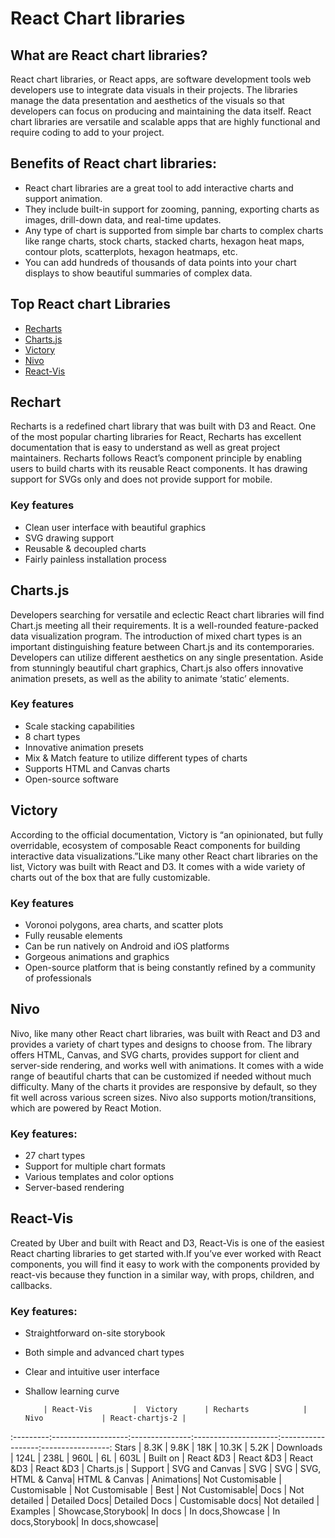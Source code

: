 # React Chart libraries

## What are React chart libraries?
React chart libraries, or React apps, are software development tools web developers use to integrate data visuals in their projects. The libraries manage the data presentation and aesthetics of the visuals so that developers can focus on producing and maintaining the data itself. React chart libraries are versatile and scalable apps that are highly functional and require coding to add to your project.

## Benefits of React chart libraries:
- React chart libraries are a great tool to add interactive charts and support animation.
- They include built-in support for zooming, panning, exporting charts as images, drill-down data, and real-time updates.
- Any type of chart is supported from simple bar charts to complex charts like range charts, stock charts, stacked charts, hexagon heat maps, contour plots, scatterplots, hexagon heatmaps, etc.
- You can add hundreds of thousands of data points into your chart displays to show beautiful summaries of complex data.

## Top React chart Libraries
- [Recharts](https://recharts.org/en-US/)
- [Charts.js](https://www.chartjs.org/)
- [Victory](https://formidable.com/)
- [Nivo](https://nivo.rocks/components/)
- [React-Vis](https://uber.github.io/react-vis/)


## Rechart
Recharts is a redefined chart library that was built with D3 and React. One of the most popular charting libraries for React, Recharts has excellent documentation that is easy to understand as well as great project maintainers. Recharts follows React’s component principle by enabling users to build charts with its reusable React components. It has drawing support for SVGs only and does not provide support for mobile.

### Key features
- Clean user interface with beautiful graphics
- SVG drawing support
- Reusable & decoupled charts
- Fairly painless installation process

## Charts.js
Developers searching for versatile and eclectic React chart libraries will find Chart.js meeting all their requirements. It is a well-rounded feature-packed data visualization program. The introduction of mixed chart types is an important distinguishing feature between Chart.js and its contemporaries. Developers can utilize different aesthetics on any single presentation. Aside from stunningly beautiful chart graphics, Chart.js also offers innovative animation presets, as well as the ability to animate ‘static’ elements.

### Key features
- Scale stacking capabilities
- 8 chart types
- Innovative animation presets
- Mix & Match feature to utilize different types of charts
- Supports HTML and Canvas charts
- Open-source software

## Victory 
According to the official documentation, Victory is “an opinionated, but fully overridable, ecosystem of composable React components for building interactive data visualizations.”Like many other React chart libraries on the list, Victory was built with React and D3. It comes with a wide variety of charts out of the box that are fully customizable.

### Key features
- Voronoi polygons, area charts, and scatter plots
- Fully reusable elements
- Can be run natively on Android and iOS platforms
- Gorgeous animations and graphics
- Open-source platform that is being constantly refined by a community of professionals

## Nivo
Nivo, like many other React chart libraries, was built with React and D3 and provides a variety of chart types and designs to choose from. The library offers HTML, Canvas, and SVG charts, provides support for client and server-side rendering, and works well with animations. It comes with a wide range of beautiful charts that can be customized if needed without much difficulty. Many of the charts it provides are responsive by default, so they fit well across various screen sizes. Nivo also supports motion/transitions, which are powered by React Motion.

### Key features:
- 27 chart types
- Support for multiple chart formats
- Various templates and color options
- Server-based rendering

## React-Vis
Created by Uber and built with React and D3, React-Vis is one of the easiest React charting libraries to get started with.If you’ve ever worked with React components, you will find it easy to work with the components provided by react-vis because they function in a similar way, with props, children, and callbacks.

### Key features:
- Straightforward on-site storybook
- Both simple and advanced chart types
- Clear and intuitive user interface
- Shallow learning curve


	      | React-Vis         |  Victory      | Recharts	        | Nivo	           | React-chartjs-2 |
:---------:-------------------:---------------:---------------------:------------------:-----------------:
Stars	  | 8.3K	          |  9.8K	      | 18K	                | 10.3K	           | 5.2K            |
Downloads |	124L	          |  238L	      | 960L	            | 6L	           | 603L            |
Built on  |	React &D3	      |  React &D3	  | React &D3	        | React &D3	       | Charts.js       |
Support	  | SVG and Canvas	  |  SVG	      | SVG                 | SVG, HTML & Canva| HTML & Canvas   | 
Animations| Not Customisable  |  Customisable | Not Customisable	| Best	           | Not Customisable|
Docs	  | Not detailed	  |  Detailed Docs| Detailed Docs	    | Customisable docs| Not detailed    |  
Examples  |	Showcase,Storybook|  In docs	  | In docs,Showcase	| In docs,Storybook| In docs,showcase|